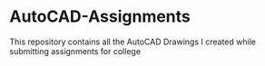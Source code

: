 # AutoCAD-Assignments
This repository contains all the AutoCAD Drawings I created while submitting assignments for college

